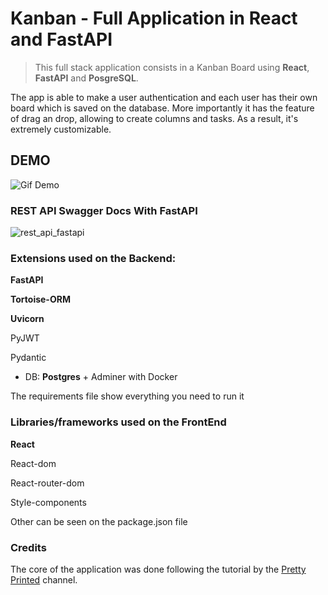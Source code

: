# Kanban - Full Application in React and FastAPI  


>This full stack application consists in a Kanban Board using **React**, **FastAPI** and **PosgreSQL**.

The app is able to make a user authentication and each user has their own
board which is saved on the database. More importantly it has the feature of drag an drop, 
allowing to create columns and tasks. As a result, it's extremely customizable.

## DEMO

![Gif Demo](https://i.giphy.com/d8R6hPfMI1aTldwIsr.gif)

### REST API Swagger Docs With FastAPI


![rest_api_fastapi](https://user-images.githubusercontent.com/39144691/149065446-35a44954-5a80-441d-a094-0b66aa338bb4.png)


### Extensions used on the Backend:

**FastAPI**

**Tortoise-ORM**

**Uvicorn**

PyJWT

Pydantic

- DB: **Postgres** + Adminer with Docker

The requirements file show everything you need to run it

### Libraries/frameworks used on the FrontEnd

**React**

React-dom

React-router-dom

Style-components

Other can be seen on the package.json file


### Credits

The core of the application
was done following the tutorial by the
[Pretty Printed](https://www.youtube.com/channel/UC-QDfvrRIDB6F0bIO4I4HkQ) channel.

